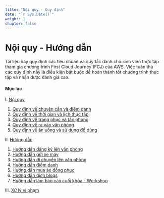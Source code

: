 ```yaml
---
title: "Nội quy - Quy định"
date: "`r Sys.Date()`"
weight: 1
chapter: false
---
```



# Nội quy - Hướng dẫn
Tài liệu này quy định các tiêu chuẩn và quy tắc dành cho sinh viên thực tập tham gia chương trình First Cloud Journey (FCJ) của AWS. Việc tuân thủ các quy định này là điều kiện bắt buộc để hoàn thành tốt chương trình thực tập và nhận được đánh giá cao.

#### Mục lục

I. [Nội quy](1-regulations/)

1.  [Quy định về chuyên cần và điểm danh](1-regulations/1.1-diligence/)
2.  [Quy định về thời gian và lịch thực tập](1-regulations/1.2-time/)
3.  [Quy định về trang phục và tác phong](1-regulations/1.3-dress-code/)
4.  [Quy định về ra vào văn phòng](1-regulations/1.4-inout/)
5.  [Quy định về ăn uống và sử dụng đồ dùng](1-regulations/1.5-eatuse/)

II. [Hướng dẫn](2-instructions/)

1.  [Hướng dẫn đăng ký lên văn phòng](2-instructions/2.1-register/)
2.  [Hướng dẫn gửi xe máy](2-instructions/2.2-parking/)
3.  [Hướng dẫn di chuyển lên văn phòng](2-instructions/2.3-moving/)
4.  [Hướng dẫn điểm danh](2-instructions/2.4-attendance/)
5.  [Hướng dẫn mua áo đồng phục](2-instructions/2.5-uniform/)
6.  [Hướng dẫn dịch blogs](2-instructions/2.6-blogs/)
7.  [Hướng dẫn làm báo cáo cuối khóa - Workshop](2-instructions/2.7-workshop/)
  
III. [Xử lý vi phạm](3-violations/)

